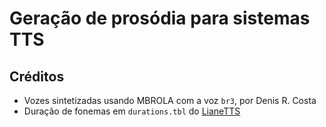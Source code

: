 # Geração de prosódia para sistemas TTS

## Créditos
- Vozes sintetizadas usando MBROLA com a voz `br3`, por Denis R. Costa
- Duração de fonemas em `durations.tbl` do [LianeTTS](http://intervox.nce.ufrj.br/lianetts/home.htm)
